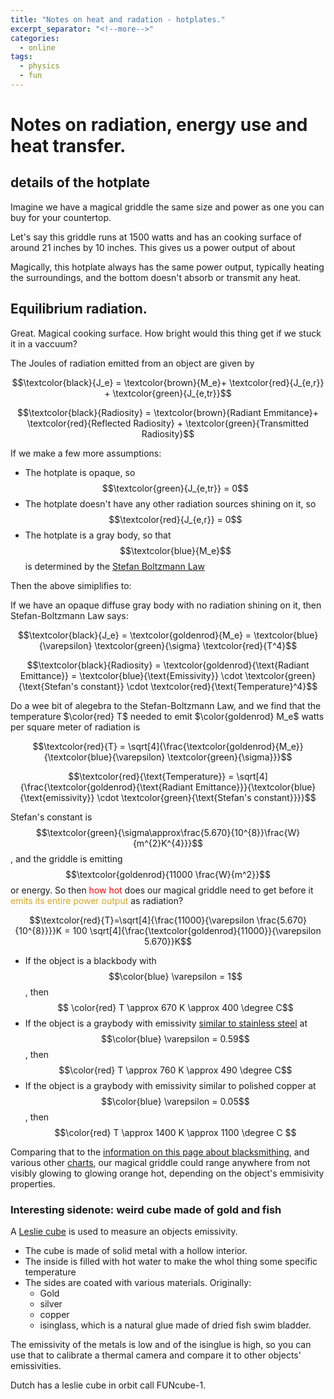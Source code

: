 ```yaml
---
title: "Notes on heat and radation - hotplates."
excerpt_separator: "<!--more-->"
categories:
  - online
tags:
  - physics
  - fun
---
```


# Notes on radiation, energy use and heat transfer.

## details of the hotplate

Imagine we have a magical griddle the same size and power as one you can buy for your countertop.

Let's say this griddle runs at 1500 watts and has an cooking surface of around 21 inches by 10 inches. This gives us a power output of about 

Magically, this hotplate always has the same power output, typically heating the surroundings, and the bottom doesn't absorb or transmit any heat.

## Equilibrium radiation.

Great. Magical cooking surface. How bright would this thing get if we stuck it in a vaccuum?

The Joules of radiation emitted from an object are given by 

$$\textcolor{black}{J_e} = \textcolor{brown}{M_e}+ \textcolor{red}{J_{e,r}} + \textcolor{green}{J_{e,tr}}$$

$$\textcolor{black}{Radiosity} = \textcolor{brown}{Radiant Emmitance}+ \textcolor{red}{Reflected Radiosity} + \textcolor{green}{Transmitted Radiosity}$$

If we make a few more assumptions:

- The hotplate is opaque, so $$\textcolor{green}{J_{e,tr}} = 0$$
- The hotplate doesn't have any other radiation sources shining on it, so $$\textcolor{red}{J_{e,r}} = 0$$
- The hotplate is a gray body, so that $$\textcolor{blue}{M_e}$$ is determined by the [Stefan Boltzmann Law](https://en.wikipedia.org/wiki/Stefan%E2%80%93Boltzmann_law)

Then the above simiplifies to:

If we have an opaque diffuse gray body with no radiation shining on it, then Stefan-Boltzmann Law says:

$$\textcolor{black}{J_e} = \textcolor{goldenrod}{M_e} = \textcolor{blue}{\varepsilon} \textcolor{green}{\sigma}  \textcolor{red}{T^4}$$

$$\textcolor{black}{Radiosity} = \textcolor{goldenrod}{\text{Radiant Emittance}} = \textcolor{blue}{\text{Emissivity}} \cdot \textcolor{green}{\text{Stefan's constant}} \cdot \textcolor{red}{\text{Temperature}^4}$$

Do a wee bit of alegebra to the Stefan-Boltzmann Law, and we find that the temperature $\color{red} T$ needed to emit $\color{goldenrod} M_e$ watts per square meter of radiation is 

$$\textcolor{red}{T} = \sqrt[4]{\frac{\textcolor{goldenrod}{M_e}}{\textcolor{blue}{\varepsilon} \textcolor{green}{\sigma}}}$$

$$\textcolor{red}{\text{Temperature}} = \sqrt[4]{\frac{\textcolor{goldenrod}{\text{Radiant Emittance}}}{\textcolor{blue}{\text{emissivity}}  \cdot \textcolor{green}{\text{Stefan's constant}}}}$$

Stefan's constant is $$\textcolor{green}{\sigma\approx\frac{5.670}{10^{8}}\frac{W}{m^{2}K^{4}}}$$, 
and the griddle is emitting $$\textcolor{goldenrod}{11000 \frac{W}{m^2}}$$ or energy. 
So then <span style="color:red">how hot</span> does our magical griddle need to get before it <span style="color:goldenrod">emits its entire power output</span> as radiation?

$$\textcolor{red}{T}=\sqrt[4]{\frac{11000}{\varepsilon \frac{5.670}{10^{8}}}}K = 100 \sqrt[4]{\frac{\textcolor{goldenrod}{11000}}{\varepsilon 5.670}}K$$

- If the object is a blackbody with $$\color{blue} \varepsilon = 1$$, then $$ \color{red} T \approx 670 K \approx 400 \degree C$$
- If the object is a graybody with emissivity [similar to stainless steel](https://www.thermoworks.com/emissivity-table) at $$\color{blue} \varepsilon = 0.59$$, then $$\color{red} T \approx 760 K \approx 490 \degree C$$
- If the object is a graybody with emissivity similar to polished copper at $$\color{blue} \varepsilon = 0.05$$, then $$\color{red} T \approx 1400 K \approx 1100 \degree C $$

Comparing that to the [information on this page about blacksmithing](https://www.giangrandi.org/optics/blackbody/blackbody.shtml), and various other [charts](https://en.wikipedia.org/wiki/Black-body_radiation), our magical griddle could range anywhere from not visibly glowing to glowing orange hot, depending on the object's emmisivity properties.


### Interesting sidenote: weird cube made of gold and fish

A [Leslie cube](https://en.wikipedia.org/wiki/Leslie_cube) is used to measure an objects emissivity.

- The cube is made of solid metal with a hollow interior.
- The inside is filled with hot water to make the whol thing some specific temperature
- The sides are coated with various materials. Originally:
    - Gold
    - silver
    - copper
    - isinglass, which is a natural glue made of dried fish swim bladder.

The emissivity of the metals is low and of the isinglue is high, so you can use that to calibrate a thermal camera and compare it to other objects' emissivities. 

Dutch has a leslie cube in orbit call FUNcube-1.

